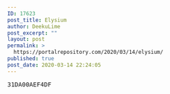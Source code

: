 ```yaml
---
ID: 17623
post_title: Elysium
author: DeekuLime
post_excerpt: ""
layout: post
permalink: >
  https://portalrepository.com/2020/03/14/elysium/
published: true
post_date: 2020-03-14 22:24:05
---
```

<pre>31DA00AEF4DF</pre>